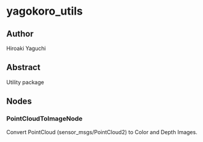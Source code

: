 # yagokoro_utils

## Author

Hiroaki Yaguchi

## Abstract

Utility package


## Nodes

### PointCloudToImageNode

Convert PointCloud (sensor_msgs/PointCloud2) to Color and Depth Images.

